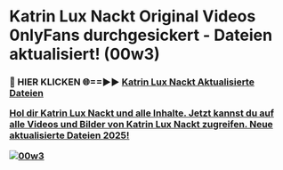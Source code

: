 # Katrin Lux Nackt Original Videos 0nlyFans durchgesickert - Dateien aktualisiert! (00w3)

<h3>🔴 HIER KLICKEN 🌐==►► <a href="https://tinyurl.com/h6vf6nb8" rel="nofollow">Katrin Lux Nackt Aktualisierte Dateien

Hol dir Katrin Lux Nackt und alle Inhalte. Jetzt kannst du auf alle Videos und Bilder von Katrin Lux Nackt zugreifen. Neue aktualisierte Dateien 2025!

[![00w3](https://i.imgur.com/sD4kR3V.gif)](https://tinyurl.com/h6vf6nb8)
